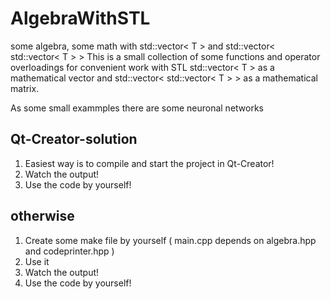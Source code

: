 # AlgebraWithSTL
some algebra, some math with std::vector&lt; T > and std::vector&lt; std::vector&lt; T > > 
This is a small collection of some functions and operator overloadings for convenient work
with STL std::vector< T > as a mathematical vector and std::vector< std::vector< T > > as a mathematical matrix.

As some small exammples
there are some neuronal networks

## Qt-Creator-solution
1. Easiest way is to compile and start the project in Qt-Creator!
2. Watch the output!
3. Use the code by yourself!

## otherwise
1. Create some make file by yourself
    ( main.cpp depends on algebra.hpp and codeprinter.hpp )
2. Use it
3. Watch the output!
4. Use the code by yourself!
